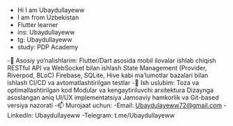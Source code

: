- Hi I am Ubaydullayeww
- I am from Uzbekistan
- Flutter learner
- ins: Ubaydullayeww 
- tg: Ubaydullayeww 
- study: PDP Academy 

-🔹 Asosiy yo‘nalishlarim:
Flutter/Dart asosida mobil ilovalar ishlab chiqish
RESTful API va WebSocket bilan ishlash
State Management (Provider, Riverpod, BLoC)
Firebase, SQLite, Hive kabi ma’lumotlar bazalari bilan ishlash
CI/CD va avtomatlashtirilgan testlar
-🔹 Ish uslubim:
Toza va optimallashtirilgan kod
Modular va kengaytiriluvchi arxitektura
Dizaynga asoslangan aniq UI/UX implementatsiya
Jamoaviy hamkorlik va Git-based versiya nazorati
-📫 Murojaat uchun:
-Email: Ubaydulayeww72@gmail.com
-LinkedIn: Ubaydullayeww
-Telegram: t.me/Ubaydullayeww
